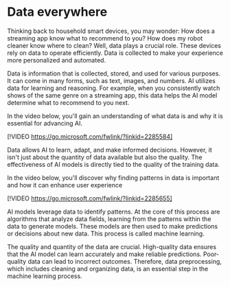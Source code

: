 # Data everywhere

Thinking back to household smart devices, you may wonder: How does a streaming app know what to recommend to you? How does my robot cleaner know where to clean? Well, data plays a crucial role. These devices rely on data to operate efficiently. Data is collected to make your experience more personalized and automated.

Data is information that is collected, stored, and used for various purposes. It can come in many forms, such as text, images, and numbers. AI utilizes data for learning and reasoning. For example, when you consistently watch shows of the same genre on a streaming app, this data helps the AI model determine what to recommend to you next.

In the video below, you'll gain an understanding of what data is and why it is essential for advancing AI.

[!VIDEO https://go.microsoft.com/fwlink/?linkid=2285584]

Data allows AI to learn, adapt, and make informed decisions. However, it isn't just about the quantity of data available but also the quality. The effectiveness of AI models is directly tied to the quality of the training data.

In the video below, you'll discover why finding patterns in data is important and how it can enhance user experience

[!VIDEO https://go.microsoft.com/fwlink/?linkid=2285655]

AI models leverage data to identify patterns. At the core of this process are algorithms that analyze data fields, learning from the patterns within the data to generate models. These models are then used to make predictions or decisions about new data. This process is called machine learning. 

The quality and quantity of the data are crucial. High-quality data ensures that the AI model can learn accurately and make reliable predictions. Poor-quality data can lead to incorrect outcomes. Therefore, data preprocessing, which includes cleaning and organizing data, is an essential step in the machine learning process. 